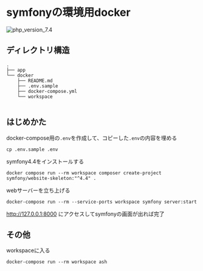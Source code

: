 # symfonyの環境用docker

![php_version_7.4](https://img.shields.io/badge/PHP-7.4-green)

## ディレクトリ構造

```
.
├── app
└── docker
    ├── README.md
    ├── .env.sample
    ├── docker-compose.yml
    └── workspace


```

## はじめかた

docker-compose用の`.env`を作成して、コピーした`.env`の内容を埋める

```
cp .env.sample .env
```

symfony4.4をインストールする

```
docker compose run --rm workspace composer create-project symfony/website-skeleton:"^4.4" .
```

webサーバーを立ち上げる

```
docker-compose run --rm --service-ports workspace symfony server:start
```

http://127.0.0.1:8000 にアクセスしてsymfonyの画面が出れば完了

## その他

workspaceに入る

```
docker-compose run --rm workspace ash
```
